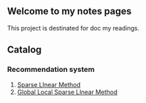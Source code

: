 ## Welcome to my notes pages
This project is destinated for doc my readings.
## Catalog
### Recommendation system
1. [Sparse LInear Method](recosys/SLIM)
2. [Global Local Sparse LInear Method](recosys/GLSLIM)
